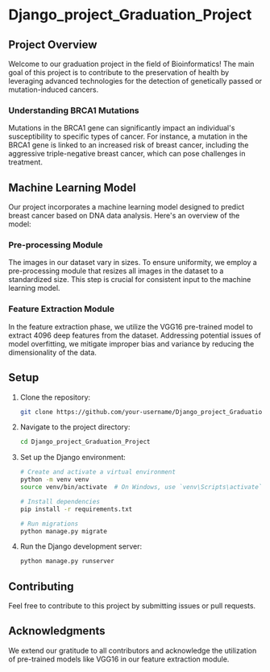 # Django_project_Graduation_Project

## Project Overview

Welcome to our graduation project in the field of Bioinformatics! The main goal of this project is to contribute to the preservation of health by leveraging advanced technologies for the detection of genetically passed or mutation-induced cancers.

### Understanding BRCA1 Mutations

Mutations in the BRCA1 gene can significantly impact an individual's susceptibility to specific types of cancer. For instance, a mutation in the BRCA1 gene is linked to an increased risk of breast cancer, including the aggressive triple-negative breast cancer, which can pose challenges in treatment.

## Machine Learning Model

Our project incorporates a machine learning model designed to predict breast cancer based on DNA data analysis. Here's an overview of the model:

### Pre-processing Module

The images in our dataset vary in sizes. To ensure uniformity, we employ a pre-processing module that resizes all images in the dataset to a standardized size. This step is crucial for consistent input to the machine learning model.

### Feature Extraction Module

In the feature extraction phase, we utilize the VGG16 pre-trained model to extract 4096 deep features from the dataset. Addressing potential issues of model overfitting, we mitigate improper bias and variance by reducing the dimensionality of the data.

## Setup

1. Clone the repository:

    ```bash
    git clone https://github.com/your-username/Django_project_Graduation_Project.git
    ```

2. Navigate to the project directory:

    ```bash
    cd Django_project_Graduation_Project
    ```

3. Set up the Django environment:

    ```bash
    # Create and activate a virtual environment
    python -m venv venv
    source venv/bin/activate  # On Windows, use `venv\Scripts\activate`

    # Install dependencies
    pip install -r requirements.txt

    # Run migrations
    python manage.py migrate
    ```

4. Run the Django development server:

    ```bash
    python manage.py runserver
    ```

## Contributing

Feel free to contribute to this project by submitting issues or pull requests.

## Acknowledgments

We extend our gratitude to all contributors and acknowledge the utilization of pre-trained models like VGG16 in our feature extraction module.


